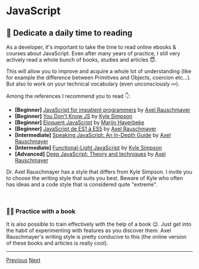 # JavaScript 

## 📕 Dedicate a daily time to reading

As a developer, it's important to take the time to read online ebooks & courses about JavaScript. Even after many years of practice, I still very actively read a whole bunch of books, studies and articles 😇.

This will allow you to improve and acquire a whole lot of understanding (like for example the difference between Primitives and Objects, coercion etc...). But also to work on your technical vocabulary (even unconsciously 💤).

Among the references I recommend you to read 👇:

- **[Beginner]** [JavaScript for impatient programmers](https://exploringjs.com/impatient-js/index.html) by [Axel Rauschmayer](http://dr-axel.de/)
- **[Beginner]** [You Don't Know JS](https://github.com/getify/You-Dont-Know-JS) by [Kyle Simpson](https://github.com/getify)
- **[Beginner]** [Eloquent JavaScript](https://eloquentjavascript.net/) by [Marijn Haverbeke](https://marijnhaverbeke.nl/)
- **[Beginner]** [JavaScript de ES1 à ES5](http://speakingjs.com/) by [Axel Rauschmayer](http://dr-axel.de/)
- **[Intermediate]** [Speaking JavaScript: An In-Depth Guide](https://github.com/getify/Functional-Light-JS/) by [Axel Rauschmayer](http://dr-axel.de/)
- **[Intermediate]** [Functional-Light JavaScript](https://github.com/getify/Functional-Light-JS/) by [Kyle Simpson](https://github.com/getify)
- **[Advanced]** [Deep JavaScript: Theory and techniques](https://exploringjs.com/deep-js/index.html) by [Axel Rauschmayer](http://dr-axel.de/)

Dr. Axel Rauschmayer has a style that differs from Kyle Simpson. I invite you to choose the writing style that suits you best. Beware of Kyle who often has ideas and a code style that is considered quite "extreme".

&nbsp;
### 📖📐 Practice with a book

It is also possible to train effectively with the help of a book 😉. Just get into the habit of experimenting with features as you discover them. Axel Rauschmayer's writing style is pretty conducive to this (the online version of these books and articles is really cool).

---

[Previous](./introduction.md)
[Next](./challenge.md)